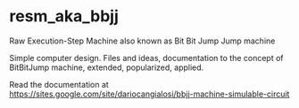 # resm_aka_bbjj
Raw Execution-Step Machine also known as Bit Bit Jump Jump machine

Simple computer design. Files and ideas, documentation to the concept of BitBitJump machine, extended, popularized, applied.

Read the documentation at https://sites.google.com/site/dariocangialosi/bbjj-machine-simulable-circuit
